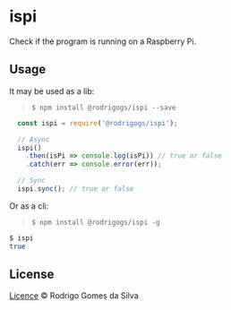 # ispi

Check if the program is running on a Raspberry Pi.

## Usage
It may be used as a lib:
> `$ npm install @rodrigogs/ispi --save`
```javascript
  const ispi = require('@rodrigogs/ispi');

  // Async
  ispi()
    .then(isPi => console.log(isPi)) // true or false
    .catch(err => console.error(err));

  // Sync
  ispi.sync(); // true or false
```

Or as a cli:
> `$ npm install @rodrigogs/ispi -g`
```bash
$ ispi
true
```

## License
[Licence](https://github.com/rodrigogs/ispi/blob/master/LICENSE) © Rodrigo Gomes da Silva
